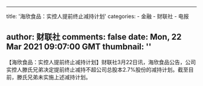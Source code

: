 
---
title: '海欣食品：实控人提前终止减持计划'
categories: 
    - 金融
    - 财联社
    - 电报

author: 财联社
comments: false
date: Mon, 22 Mar 2021 09:07:00 GMT
thumbnail: ''
---

<div>   
【海欣食品：实控人提前终止减持计划】财联社3月22日讯，海欣食品公告，公司实控人滕氏兄弟决定提前终止减持不超公司总股本2.7%股份的减持计划。截至目前，滕氏兄弟未实施上述减持计划。  
</div>
            